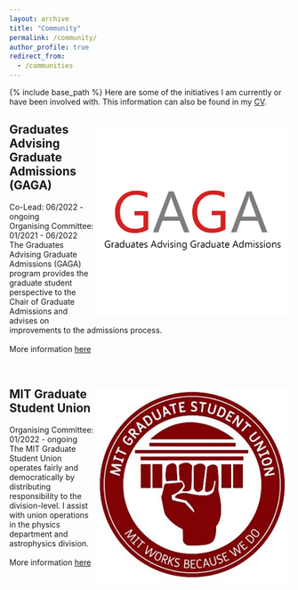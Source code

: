 ```yaml
---
layout: archive
title: "Community"
permalink: /community/
author_profile: true
redirect_from:
  - /communities
---
```


{% include base_path %}
Here are some of the initiatives I am currently or have been involved with. This information can also be found in my <a target="_blank" href="/files/CV.pdf" target="_blank">CV</a>.

<div style="clear: both;">
  <div style="float: right; margin-right 1em;">
    <img src="/images/gaga.png" alt="GAGA" width="350" height="350">
  </div>
  <div>
    <h2>Graduates Advising Graduate Admissions (GAGA)</h2>
    <p> Co-Lead: 06/2022 - ongoing<br>
        Organising Committee: 01/2021 - 06/2022<br>
        The Graduates Advising Graduate Admissions (GAGA) program provides the graduate student perspective to the Chair of Graduate Admissions and advises on improvements to the admissions process.
        <br><br>More information <a target="_blank" href="https://physics-gsc.scripts.mit.edu/home/gaga/">here</a>
        </p>
  </div>
</div>

<br clear="left"/>


<div style="clear: both;">
  <div style="float: right; margin-right 1em;">
    <img src="/images/gsu.jpg" alt="MIT GSU" width="350" height="350">
  </div>
  <div>
    <h2>MIT Graduate Student Union</h2>
    <p> Organising Committee: 01/2022 - ongoing<br>
        The MIT Graduate Student Union operates fairly and democratically by distributing responsibility to the division-level. I assist with union operations in the physics department and astrophysics division.
        <br><br>More information <a target="_blank" href="https://mitgsu.org/">here</a>
        </p>
  </div>
</div>

<br clear="left"/>
